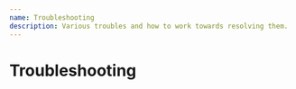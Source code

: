 ```yaml
---
name: Troubleshooting
description: Various troubles and how to work towards resolving them.
---
```

# Troubleshooting
